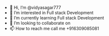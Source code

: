 - 👋 Hi, I’m @vidyasagar777
- 👀 I’m interested in Full stack Development
- 🌱 I’m currently learning Full stack Development
- 💞️ I’m looking to collaborate on 
- 📫 How to reach me call me +916309085081

<!---
vidyasagar777/vidyasagar777 is a ✨ special ✨ repository because its `README.md` (this file) appears on your GitHub profile.
You can click the Preview link to take a look at your changes.
--->
